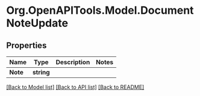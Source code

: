 
# Org.OpenAPITools.Model.DocumentNoteUpdate

## Properties

Name | Type | Description | Notes
------------ | ------------- | ------------- | -------------
**Note** | **string** |  | 

[[Back to Model list]](../README.md#documentation-for-models)
[[Back to API list]](../README.md#documentation-for-api-endpoints)
[[Back to README]](../README.md)

